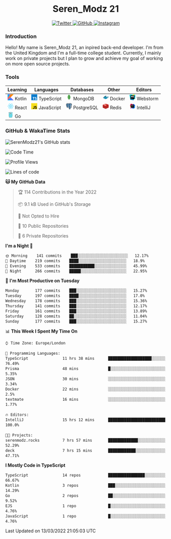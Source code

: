 <div align="center">
  <h1>Seren_Modz 21</h1>
  <a href="https://twitter.com/SerenModz21">
    <img alt="Twitter" src="https://img.shields.io/badge/twitter%20-%231DA1F2.svg?&style=for-the-badge&logo=Twitter&logoColor=white">
  </a>
  <a href="https://github.com/SerenModz21">
    <img alt="GitHub" src="https://img.shields.io/badge/github%20-%23121011.svg?&style=for-the-badge&logo=github&logoColor=white">
  </a>
  <a href="https://www.instagram.com/serenmodz21">
    <img alt="Instagram" src="https://img.shields.io/badge/instagram%20-%23E4405F.svg?&style=for-the-badge&logo=Instagram&logoColor=white">
  </a>
</div>

### Introduction

Hello! My name is Seren_Modz 21, an inpired back-end developer. I'm from the United Kingdom and I'm a full-time college student. Currently, I mainly work on private projects but I plan to grow and achieve my goal of working on more open source projects. 

### Tools

 **Learning**                                        | **Languages**                                               | **Databases**                                               | **Other**                                           | **Editors**                                                  
-----------------------------------------------------|-------------------------------------------------------------|-------------------------------------------------------------|-----------------------------------------------------|--------------------------------------------------------------
 <img width="19px" src="./assets/kotlin.svg"> Kotlin | <img width="19px" src="./assets/typescript.svg"> TypeScript | <img width="19px" src="./assets/mongodb.svg"> MongoDB       | <img width="19px" src="./assets/docker.svg"> Docker | <img width="19px" src="./assets/webstorm.svg"> Webstorm      
 <img width="19px" src="./assets/react.svg"> React   | <img width="19px" src="./assets/javascript.svg"> JavaScript | <img width="19px" src="./assets/postgresql.svg"> PostgreSQL | <img width="19px" src="./assets/redis.svg"> Redis   | <img width="19px" src="./assets/intellij-idea.svg"> IntelliJ
 <img width="19px" src="./assets/go.svg"> Go         |                                                             |                                                             |                                                     |                                                                                                               

### GitHub & WakaTime Stats

![SerenModz21's GitHub stats](https://github-readme-stats.vercel.app/api?username=SerenModz21&show_icons=true&theme=dark)

<!--START_SECTION:waka-->
![Code Time](http://img.shields.io/badge/Code%20Time-1%2C325%20hrs%2056%20mins-blue)

![Profile Views](http://img.shields.io/badge/Profile%20Views-77-blue)

![Lines of code](https://img.shields.io/badge/From%20Hello%20World%20I%27ve%20Written-10%20Thousand%20lines%20of%20code-blue)

**🐱 My GitHub Data** 

> 🏆 114 Contributions in the Year 2022
 > 
> 📦 9.1 kB Used in GitHub's Storage 
 > 
> 🚫 Not Opted to Hire
 > 
> 📜 10 Public Repositories 
 > 
> 🔑 6 Private Repositories  
 > 
**I'm a Night 🦉** 

```text
🌞 Morning    141 commits    ███░░░░░░░░░░░░░░░░░░░░░░   12.17% 
🌆 Daytime    219 commits    ████░░░░░░░░░░░░░░░░░░░░░   18.9% 
🌃 Evening    533 commits    ███████████░░░░░░░░░░░░░░   45.99% 
🌙 Night      266 commits    █████░░░░░░░░░░░░░░░░░░░░   22.95%

```
📅 **I'm Most Productive on Tuesday** 

```text
Monday       177 commits    ███░░░░░░░░░░░░░░░░░░░░░░   15.27% 
Tuesday      197 commits    ████░░░░░░░░░░░░░░░░░░░░░   17.0% 
Wednesday    178 commits    ███░░░░░░░░░░░░░░░░░░░░░░   15.36% 
Thursday     141 commits    ███░░░░░░░░░░░░░░░░░░░░░░   12.17% 
Friday       161 commits    ███░░░░░░░░░░░░░░░░░░░░░░   13.89% 
Saturday     128 commits    ██░░░░░░░░░░░░░░░░░░░░░░░   11.04% 
Sunday       177 commits    ███░░░░░░░░░░░░░░░░░░░░░░   15.27%

```


📊 **This Week I Spent My Time On** 

```text
⌚︎ Time Zone: Europe/London

💬 Programming Languages: 
TypeScript               11 hrs 38 mins      ███████████████████░░░░░░   76.49% 
Prisma                   48 mins             █░░░░░░░░░░░░░░░░░░░░░░░░   5.35% 
JSON                     30 mins             ░░░░░░░░░░░░░░░░░░░░░░░░░   3.34% 
Docker                   22 mins             ░░░░░░░░░░░░░░░░░░░░░░░░░   2.5% 
textmate                 16 mins             ░░░░░░░░░░░░░░░░░░░░░░░░░   1.77%

🔥 Editors: 
IntelliJ                 15 hrs 12 mins      █████████████████████████   100.0%

🐱‍💻 Projects: 
serenmodz.rocks          7 hrs 57 mins       █████████████░░░░░░░░░░░░   52.29% 
deck                     7 hrs 15 mins       ████████████░░░░░░░░░░░░░   47.71%

```

**I Mostly Code in TypeScript** 

```text
TypeScript               14 repos            ████████████████░░░░░░░░░   66.67% 
Kotlin                   3 repos             ███░░░░░░░░░░░░░░░░░░░░░░   14.29% 
Go                       2 repos             ██░░░░░░░░░░░░░░░░░░░░░░░   9.52% 
EJS                      1 repo              █░░░░░░░░░░░░░░░░░░░░░░░░   4.76% 
JavaScript               1 repo              █░░░░░░░░░░░░░░░░░░░░░░░░   4.76%

```



 Last Updated on 13/03/2022 21:05:03 UTC
<!--END_SECTION:waka-->
